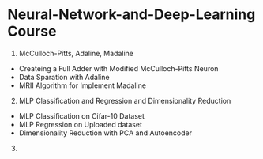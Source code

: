 # Neural-Network-and-Deep-Learning Course

1. McCulloch-Pitts, Adaline, Madaline
  - Createing a Full Adder with Modified McCulloch-Pitts Neuron
  - Data Sparation with Adaline
  - MRII Algorithm for Implement Madaline
2. MLP Classification and Regression and Dimensionality Reduction
  - MLP Classification on Cifar-10 Dataset
  - MLP Regression on Uploaded dataset
  - Dimensionality Reduction with PCA and Autoencoder
3.
